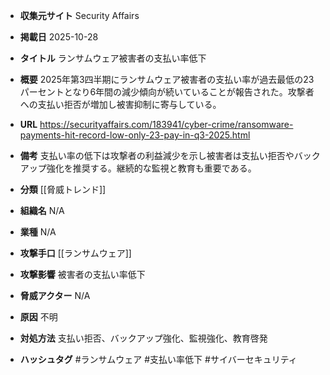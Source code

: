 - **収集元サイト**
Security Affairs

- **掲載日**
2025-10-28

- **タイトル**
ランサムウェア被害者の支払い率低下

- **概要**
2025年第3四半期にランサムウェア被害者の支払い率が過去最低の23パーセントとなり6年間の減少傾向が続いていることが報告された。攻撃者への支払い拒否が増加し被害抑制に寄与している。

- **URL**
https://securityaffairs.com/183941/cyber-crime/ransomware-payments-hit-record-low-only-23-pay-in-q3-2025.html

- **備考**
支払い率の低下は攻撃者の利益減少を示し被害者は支払い拒否やバックアップ強化を推奨する。継続的な監視と教育も重要である。

- **分類**
[[脅威トレンド]]

- **組織名**
N/A

- **業種**
N/A

- **攻撃手口**
[[ランサムウェア]]

- **攻撃影響**
被害者の支払い率低下

- **脅威アクター**
N/A

- **原因**
不明

- **対処方法**
支払い拒否、バックアップ強化、監視強化、教育啓発

- **ハッシュタグ**
#ランサムウェア #支払い率低下 #サイバーセキュリティ
